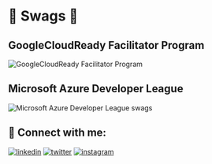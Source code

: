 # 🎁 Swags 🎁

## GoogleCloudReady Facilitator Program

![GoogleCloudReady Facilitator Program](./GoogleCloudReady_swags.png)

## Microsoft Azure Developer League

![Microsoft Azure Developer League swags](./Microsoft-Azure-Developer-League_swags.png)

## 🔗 Connect with me:

[![linkedin](https://img.shields.io/badge/linkedin-0A66C2?style=for-the-badge&logo=linkedin&logoColor=white)](https://www.linkedin.com/in/rtewari056/)
[![twitter](https://img.shields.io/badge/twitter-1DA1F2?style=for-the-badge&logo=twitter&logoColor=white)](https://twitter.com/rtewari056)
[![instagram](https://img.shields.io/badge/Instagram-E4405F?style=for-the-badge&logo=instagram&logoColor=white)](https://www.instagram.com/rtewari056/)